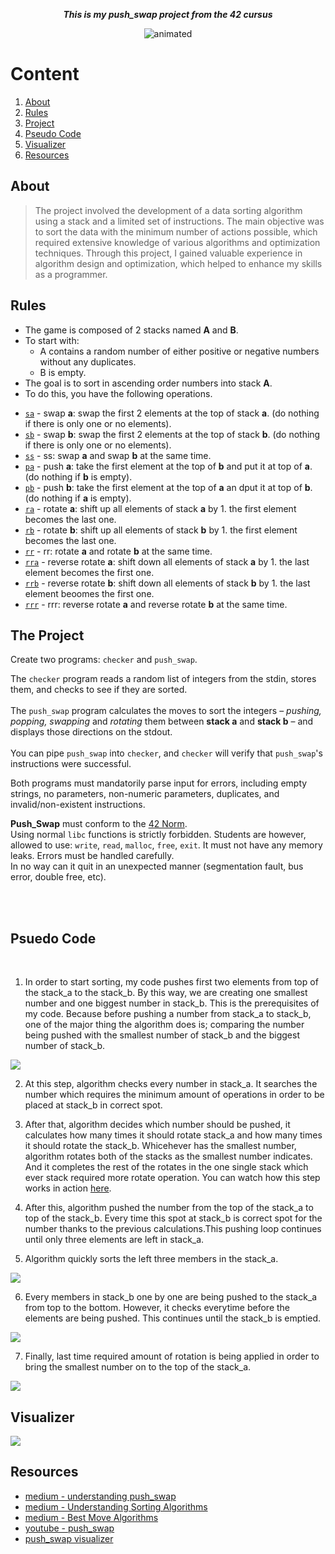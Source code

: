 <p align="center">
	<b><i>This is my push_swap project from the 42 cursus</i></b><br>
</p>

<div align="center">
  <img src="https://media.giphy.com/media/nbB1CV1fazlGo/giphy.gif" alt="animated" />
</div>

# Content

1. [About](#about)
2. [Rules](#rules)
3. [Project](#the-project)
4. [Pseudo Code](#psuedo-code)
5. [Visualizer](#visualizer)
6. [Resources](#resources)

## About

> The project involved the development of a data sorting algorithm using a stack and a limited set of instructions. The main objective was to sort the data with the minimum number of actions possible, which required extensive knowledge of various algorithms and optimization techniques. Through this project, I gained valuable experience in algorithm design and optimization, which helped to enhance my skills as a programmer.


## Rules

- The game is composed of 2 stacks named __A__ and __B__.
- To start with:
	- A contains a random number of either positive or negative numbers without any duplicates.
	- B is empty.
- The goal is to sort in ascending order numbers into stack __A__.
- To do this, you have the following operations.

* [`sa`](ft_opt1.c) - swap __a__: swap the first 2 elements at the top of stack __a__. (do nothing if there is only one or no elements).
* [`sb`](ft_opt1.c) - swap __b__: swap the first 2 elements at the top of stack __b__. (do nothing if there is only one or no elements).
* [`ss`](ft_opt1.c) - ss: swap __a__ and swap __b__ at the same time.
* [`pa`](ft_opt1.c) - push __a__: take the first element at the top of __b__ and put it at top of __a__. (do nothing if __b__ is empty).
* [`pb`](ft_opt1.c) - push __b__: take the first element at the top of __a__ an dput it at top of __b__. (do nothing if __a__ is empty).
* [`ra`](ft_opt2.c) - rotate __a__: shift up all elements of stack __a__ by 1. the first element becomes the last one.
* [`rb`](ft_opt2.c) - rotate __b__: shift up all elements of stack __b__ by 1. the first element becomes the last one.
* [`rr`](ft_opt2.c) - rr: rotate __a__ and rotate __b__ at the same time.
* [`rra`](ft_opt3.c) - reverse rotate __a__: shift down all elements of stack __a__ by 1. the last element becomes the first one.
* [`rrb`](ft_opt3.c) - reverse rotate __b__: shift down all elements of stack __b__ by 1. the last element beoomes the first one.
* [`rrr`](ft_opt3.c) - rrr: reverse rotate __a__ and reverse rotate __b__ at the same time.

## The Project
Create two programs: ```checker``` and ```push_swap```. <br />

The ```checker``` program reads a random list of integers from the stdin, stores them, and checks to see
if they are sorted. <br />
<br />
The ```push_swap``` program calculates the moves to sort the integers – *pushing, popping, swapping* and *rotating* 
them between **stack a** and **stack b** – and displays those directions on the stdout. <br />
<br />
You can pipe ```push_swap``` into ```checker```, and ```checker``` will verify that ```push_swap```'s instructions were successful. 
<br />

Both programs must mandatorily parse input for errors, including empty strings, no parameters, 
non-numeric parameters, duplicates, and invalid/non-existent instructions.

**Push_Swap** must conform to the [42 Norm](https://cdn.intra.42.fr/pdf/pdf/960/norme.en.pdf). <br />
Using normal ```libc``` functions is strictly forbidden. Students are however, allowed to use: ```write```, ```read```, ```malloc```, ```free```, ```exit```. 
It must not have any memory leaks. Errors must be handled carefully. <br />
In no way can it quit in an unexpected manner (segmentation fault, bus error, double free, etc).

</br></br>

## Psuedo Code

</br>

1. In order to start sorting, my code pushes first two elements from top of the stack_a to the stack_b. By this way, we are creating one smallest number and one biggest number in stack_b. This is the prerequisites of my code. Because before pushing a number from stack_a to stack_b, one of the major thing the algorithm does is; comparing the number being pushed with the smallest number of stack_b and the biggest number of stack_b.

<img src="./images/first_two.png">

2. At this step, algorithm checks every number in stack_a. It searches the number which requires the minimum amount of operations in order to be placed at stack_b in correct spot.

3. After that, algorithm decides which number should be pushed, it calculates how many times it should rotate stack_a and how many times it should rotate the stack_b. Whicehever has the smallest number, algorithm rotates both of the stacks as the smallest number indicates. And it completes the rest of the rotates in the one single stack which ever stack required more rotate operation. You can watch how this step works in action [here](#visualizer).

4. After this, algorithm pushed the number from the top of the stack_a to top of the stack_b. Every time this spot at stack_b is correct spot for the number thanks to the previous calculations.This pushing loop continues until only three elements are left in stack_a. 

5. Algorithm quickly sorts the left three members in the stack_a.

<img src="./images/last_three.png">

6. Every members in stack_b one by one are being pushed to the stack_a from top to the bottom. However, it checks everytime before the elements are being pushed. This continues until the stack_b is emptied.

<img src="./images/emptied_b.png">

7. Finally, last time required amount of rotation is being applied in order to bring the smallest number on to the top of the stack_a.

<img src="./images/final.png">

</br>

## Visualizer

<img src="./images/push_swap_visualizer.gif">

</br>

## Resources

- [medium - understanding push_swap](https://medium.com/@jamierobertdawson/push-swap-the-least-amount-of-moves-with-two-stacks-d1e76a71789a)
- [medium - Understanding Sorting Algorithms](https://medium.com/jl-codes/understanding-sorting-algorithms-af6222995c8)
- [medium - Best Move Algorithms](https://medium.com/@ayogun/push-swap-c1f5d2d41e97)
- [youtube - push_swap](https://www.youtube.com/watch?v=7KW59UO55TQ)
- [push_swap visualizer](https://2g2uk.csb.app)
